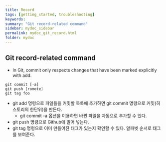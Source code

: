 ```yaml
---
title: Record
tags: [getting_started, troubleshooting]
keywords:
summary: "Git record-related command"
sidebar: mydoc_sidebar
permalink: mydoc_git_record.html
folder: mydoc
---
```


## Git record-related command
* In Git, commit only respects changes that have been marked explicitly with add.

```
git commit [-a]
git push [romote]
git tag foo
```

* git add 명령으로 파일들을 커밋할 목록에 추가하면 git commit 명령으로 커밋(히스토리의 한단위)을 만든다.
  * git commit -a 옵션을 이용하면 바뀐 파일을 자동으로 추가할 수 있다.
* git push 명령으로 Github에 밀어 넣는다.
* git tag 명령으로 이미 만들어진 태그가 있는지 확인할 수 있다. 알파벳 순서로 태그를 보여준다.
